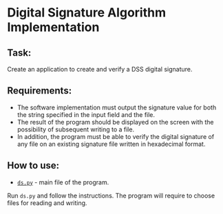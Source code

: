# Digital Signature Algorithm Implementation
## Task:
 Create an application to create and verify a DSS digital signature.


## Requirements:
 - The software implementation must output the signature value for both the string specified in the input field and the file.
 - The result of the program should be displayed on the screen with the possibility of subsequent writing to a file.
 - In addition, the program must be able to verify the digital signature of any file on an existing signature file written in hexadecimal format.
 
 
## How to use:
 - [```ds.py```](https://github.com/nosoccus/information-security-technologies/blob/main/DSA/ds.py) - main file of the program.
 
Run ```ds.py``` and follow the instructions. The program will require to choose files for reading and writing.
